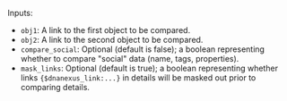 Inputs:

- `obj1`: A link to the first object to be compared.
- `obj2`: A link to the second object to be compared.
- `compare_social`: Optional (default is false); a boolean representing whether to compare "social" data (name, tags, properties).
- `mask_links`: Optional (default is true); a boolean representing whether links `{$dnanexus_link:...}` in details will be masked out prior to comparing details.
